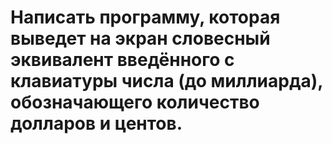 # Написать программу, которая выведет на экран словесный эквивалент введённого с клавиатуры числа (до миллиарда), обозначающего количество долларов и центов.
